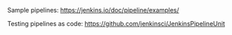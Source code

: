 Sample pipelines:
https://jenkins.io/doc/pipeline/examples/

Testing pipelines as code:
https://github.com/jenkinsci/JenkinsPipelineUnit